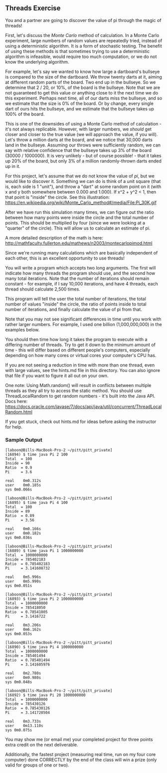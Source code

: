 ## Threads Exercise

You and a partner are going to discover the value of pi through the magic of threads!

First, let's discuss the _Monte Carlo_ method of calculation.  In a Monte Carlo experiment, large numbers of random values are repeatedly tried, instead of using a deterministic algorithm.  It is a form of stochastic testing.  The benefit of using these methods is that sometimes trying to use a deterministic algorithm is infeasible, would require too much computation, or we do not know the underlying algorithm.

For example, let's say we wanted to know how large a dartboard's bullseye is compared to the size of the dartboard.  We throw twenty darts at it, aiming at different random parts of the board.  Two end up in the bullseye.  So we determine that 2 / 20, or 10%, of the board is the bullseye.  Note that we are not guaranteed to get this value or anything close to it the next time we do this experiment.  Perhaps next time, all of our darts miss the bullseye, and so we estimate that the size is 0% of the board.  Or by change, every single dart of ours hits the bullseye, and we estimate that the bullseye takes up 100% of the board.

This is one of the downsides of using a Monte Carlo method of calculation - it's not always replicable.  However, with larger numbers, we _should_ get closer and closer to the true value (we will approach the value, if you will).  Let's throw a million darts at the board, and we notice that 30,000 darts land in the bullseye.  Assuming our throws were sufficiently random, we can say with relative confidence that the bullseye takes up 3% of the board (30000 / 1000000).  It is very unlikely - but of course possible! - that it takes up 20% of the board, but only 3% of a million randomly-thrown darts ended up in it.

For this project, let's assume that we do not know the value of _pi_, but we would like to discover it.  Something we can do is think of a unit square (that is, each side is 1 "unit"), and throw a "dart" at some random point on it (with x and y both somewhere between 0.000 and 1.000).  If x^2 + y^2 < 1, then that point is "inside" the circle.  See this illustration: https://en.wikipedia.org/wiki/Monte_Carlo_method#/media/File:Pi_30K.gif

After we have run this simulation many times, we can figure out the ratio between how many points were inside the circle and the total number of points.  This should be multiplied by four (since we were looking at a "quarter" of the circle).  This will allow us to calculate an estimate of pi.

A more detailed description of the math is here: http://mathfaculty.fullerton.edu/mathews/n2003/montecarlopimod.html

Since we're running many calculations which are basically independent of each other, this is an excellent opportunity to use threads!

You will write a program which accepts two long arguments.  The first will indicate how many threads the program should use, and the second how many total iterations.  Note that the number of iterations should remain constant - for example, if I say 10,000 iterations, and have 4 threads, each thread should calculate 2,500 times.

This program will tell the user the total number of iterations, the total number of values "inside" the circle, the ratio of points inside to total number of iterations, and finally calculate the value of pi from that.

Note that you may not see significant differences in time until you work with rather larger numbers.  For example, I used one billion (1,000,000,000) in the examples below.

You should then time how long it takes the program to execute with a differing number of threads.  Try to get it down to the minimum amount of time - this will differ based on different people's computers, especially depending on how many cores or virtual cores your computer's CPU has.

If you are not seeing a reduction in time with more than one thread, even with large values, see the hints.md file in this directory.  You can also ignore that file if you want to figure it all out on your own.

One note: Using Math.random() will result in conflicts between multiple threads as they all try to access the static method.  You should use ThreadLocalRandom to get random numbers - it's built into the Java API.  Docs here: https://docs.oracle.com/javase/7/docs/api/java/util/concurrent/ThreadLocalRandom.html

If you get stuck, check out hints.md for ideas before asking the instructor for help.

### Sample Output

```
[laboon@Bills-MacBook-Pro-2 ~/pitt/pitt_private]
(16894) $ time java Pi 2 100
Total  = 100
Inside = 90
Ratio  = 0.9
Pi     = 3.6

real	0m0.312s
user	0m0.185s
sys	0m0.066s

[laboon@Bills-MacBook-Pro-2 ~/pitt/pitt_private]
(16895) $ time java Pi 4 100
Total  = 100
Inside = 89
Ratio  = 0.89
Pi     = 3.56

real	0m0.166s
user	0m0.182s
sys	0m0.036s

[laboon@Bills-MacBook-Pro-2 ~/pitt/pitt_private]
(16889) $ time java Pi 1 1000000000
Total  = 1000000000
Inside = 785402183
Ratio  = 0.785402183
Pi     = 3.141608732

real	0m5.996s
user	0m5.990s
sys	0m0.051s

[laboon@Bills-MacBook-Pro-2 ~/pitt/pitt_private]
(16893) $ time java Pi 2 1000000000
Total  = 1000000000
Inside = 785418050
Ratio  = 0.78541805
Pi     = 3.1416722

real	0m3.206s
user	0m6.162s
sys	0m0.053s

[laboon@Bills-MacBook-Pro-2 ~/pitt/pitt_private]
(16890) $ time java Pi 4 1000000000
Total  = 1000000000
Inside = 785401494
Ratio  = 0.785401494
Pi     = 3.141605976

real	0m2.780s
user	0m9.980s
sys	0m0.048s

[laboon@Bills-MacBook-Pro-2 ~/pitt/pitt_private]
(16892) $ time java Pi 20 1000000000
Total  = 1000000000
Inside = 785430126
Ratio  = 0.785430126
Pi     = 3.141720504

real	0m3.733s
user	0m13.110s
sys	0m0.075s
```

You may show me (or email me) your completed project for three points extra credit on the next deliverable.

Additionally, the fastest project (measuring real time, run on my four core computer) done CORRECTLY by the end of the class will win a prize (only valid for groups of one or two).